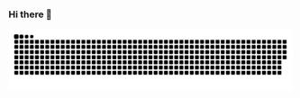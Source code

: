### Hi there 👋
  ![Snake animation](https://github.com/SrGopp/SrGopp/blob/output/github-contribution-grid-snake.svg)

